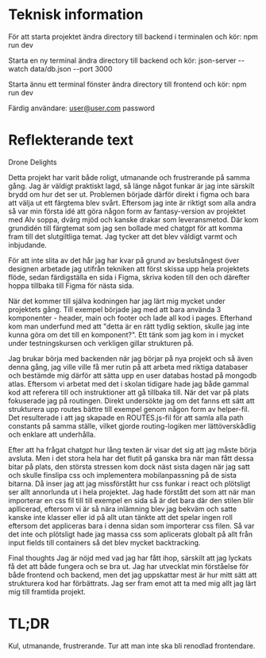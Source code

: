 # Teknisk information

För att starta projektet ändra directory till backend i terminalen och kör: npm run dev

Starta en ny terminal ändra directory till backend och kör: json-server --watch data/db.json --port 3000

Starta ännu ett terminal fönster ändra directory till frontend och kör: npm run dev

Färdig användare:
user@user.com
password

# Reflekterande text 

Drone Delights

Detta projekt har varit både roligt, utmanande och frustrerande på samma gång.
Jag är väldigt praktiskt lagd, så länge något funkar är jag inte särskilt brydd om hur det ser ut. Problemen började därför direkt i figma och bara att välja ut ett färgtema blev svårt. Eftersom jag inte är riktigt som alla andra så var min första idé att göra någon form av fantasy-version av projektet med Alv soppa, dvärg mjöd och kanske drakar som leveransmetod. Där kom grundidén till färgtemat som jag sen bollade med chatgpt för att komma fram till det slutgiltliga temat. Jag tycker att det blev väldigt varmt och inbjudande.

För att inte slita av det hår jag har kvar på grund av beslutsångest över designen arbetade jag utifrån tekniken att först skissa upp hela projektets flöde, sedan färdigställa en sida i Figma, skriva koden till den och därefter hoppa tillbaka till Figma för nästa sida.

När det kommer till själva kodningen har jag lärt mig mycket under projektets gång. Till exempel började jag med att bara använda 3 komponenter - header, main och footer och lade all kod i pages. Efterhand kom man underfund med att "detta är en rätt tydlig sektion, skulle jag inte kunna göra om det till en komponent?". Ett tänk som jag kom in i mycket under testningskursen och verkligen gillar strukturen på.

Jag brukar börja med backenden när jag börjar på nya projekt och så även denna gång, jag ville ville få mer rutin på att arbeta med riktiga databaser och bestämde mig därför att sätta upp en user databas hostad på mongodb atlas. Eftersom vi arbetat med det i skolan tidigare hade jag både gammal kod att referera till och instruktioner att gå tillbaka till. 
När det var på plats fokuserade jag på routingen. Direkt undersökte jag om det fanns ett sätt att strukturera upp routes bättre till exempel genom någon form av helper-fil. Det resulterade i att jag skapade en ROUTES.js-fil för att samla alla path constants på samma ställe, vilket gjorde routing-logiken mer lättöverskådlig och enklare att underhålla.

Efter att ha frågat chatgpt hur lång texten är visar det sig att jag måste börja avsluta. Men i det stora hela har det flutit på ganska bra när man fått dessa bitar på plats, den största stressen kom dock näst sista dagen när jag satt och skulle finslipa css och implementera mobilanpassning på de sista bitarna. Då inser jag att jag missförstått hur css funkar i react och plötsligt ser allt annorlunda ut i hela projektet. Jag hade förstått det som att när man importerar en css fil till till exempel en sida så är det bara där den stilen blir apllicerad, eftersom vi är så nära inlämning blev jag bekväm och satte kanske inte klasser eller id på allt utan tänkte att det spelar ingen roll eftersom det appliceras bara i denna sidan som importerar css filen. Så var det inte och plötsligt hade jag massa css som aplicerats globalt på allt från input fields till containers så det blev mycket backtracking.

Final thoughts
Jag är nöjd med vad jag har fått ihop, särskilt att jag lyckats få det att både fungera och se bra ut. Jag har utvecklat min förståelse för både frontend och backend, men det jag uppskattar mest är hur mitt sätt att strukturera kod har förbättrats. Jag ser fram emot att ta med mig allt jag lärt mig till framtida projekt.

# TL;DR
Kul, utmanande, frustrerande. Tur att man inte ska bli renodlad frontendare. 



